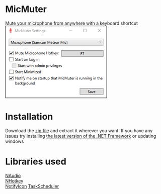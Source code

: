 # MicMuter
Mute your microphone from anywhere with a keyboard shortcut<br/>
![alt text](https://github.com/cyberrex5/MicMuter/blob/main/screenshots/scr1.png?raw=true)

# Installation
Download the [zip file](https://github.com/cyberrex5/MicMuter/releases/tag/v1.0.0) and extract it wherever you want.
If you have any issues try installing [the latest version of the .NET Framework](https://dotnet.microsoft.com/download/dotnet-framework/thank-you/net48-web-installer) or updating windows

# Libraries used
[NAudio](https://github.com/naudio/NAudio)  
[NHotkey](https://github.com/thomaslevesque/NHotkey)  
[NotifyIcon](https://github.com/hardcodet/wpf-notifyicon)
[TaskScheduler](https://github.com/dahall/taskscheduler)

